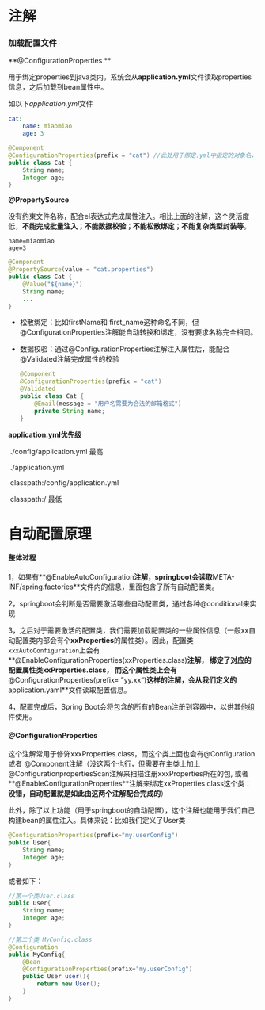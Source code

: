 # 注解

### 加载配置文件

 **@ConfigurationProperties **

​		用于绑定properties到java类内。系统会从**application.yml**文件读取properties信息，之后加载到bean属性中。

如以下*application.yml*文件

```yml
cat:
	name: miaomiao
	age: 3
```

```java
@Component
@ConfigurationProperties(prefix = "cat") //此处用于绑定.yml中指定的对象名， eg，cat
public class Cat {
    String name;
    Integer age;
}

```

**@PropertySource**

​		没有约束文件名称，配合el表达式完成属性注入。相比上面的注解，这个灵活度低，**不能完成批量注入；不能数据校验；不能松散绑定；不能复杂类型封装等**。

```properties
name=miaomiao
age=3
```

```java
@Component
@PropertySource(value = "cat.properties")
public class Cat {
	@Value("${name}")
	String name;
    ...
}
```

- 松散绑定：比如firstName和 first_name这种命名不同，但@ConfigurationProperties注解能自动转换和绑定，没有要求名称完全相同。

- 数据校验：通过@ConfigurationProperties注解注入属性后，能配合@Validated注解完成属性的校验

  ```java
  @Component
  @ConfigurationProperties(prefix = "cat")
  @Validated
  public class Cat {
      @Email(message = "用户名需要为合法的邮箱格式")
      private String name;
  }
  ```

  

**application.yml优先级**

​	./config/application.yml  最高

​	./application.yml

​	classpath:/config/application.yml

​	classpath:/  最低





# 自动配置原理

#### 整体过程

1，如果有**@EnableAutoConfiguration**注解，springboot会读取**META-INF/spring.factories**文件内的信息，里面包含了所有自动配置类。

2，springboot会判断是否需要激活哪些自动配置类，通过各种@conditional来实现

3，之后对于需要激活的配置类，我们需要加载配置类的一些属性信息（一般xx自动配置类内部会有个**xxProperties**的属性类）。因此，配置类`xxxAutoConfiguration`上会有**@EnableConfigurationProperties(xxProperties.class)**注解， 绑定了对应的配置属性类xxProperties.class， 而这个属性类上会有**@ConfigurationProperties(prefix= ”yy.xx“)**这样的注解，会从我们定义的**application.yaml**文件读取配置信息。

4，配置完成后，Spring Boot会将包含的所有的Bean注册到容器中，以供其他组件使用。



#### @ConfigurationProperties

这个注解常用于修饰xxxProperties.class，而这个类上面也会有@Configuration 或者 @Component注解（没这两个也行，但需要在主类上加上@ConfigurationpropertiesScan注解来扫描注册xxxProperties所在的包, 或者**@EnableConfigurationProperties**注解来绑定xxProperties.class这个类：**没错，自动配置就是如此由这两个注解配合完成的**）



此外，除了以上功能（用于springboot的自动配置），这个注解也能用于我们自己构建bean的属性注入。具体来说：比如我们定义了User类

```java
@ConfigurationProperties(prefix="my.userConfig")
public User{
	String name;
    Integer age;
}

```

或者如下：

```java
//第一个类User.class
public User{
	String name;
    Integer age;
}

//第二个类 MyConfig.class
@Configuration
public MyConfig{
	@Bean
    @ConfigurationProperties(prefix="my.userConfig")
    public User user(){
        return new User();
    }
}
```



